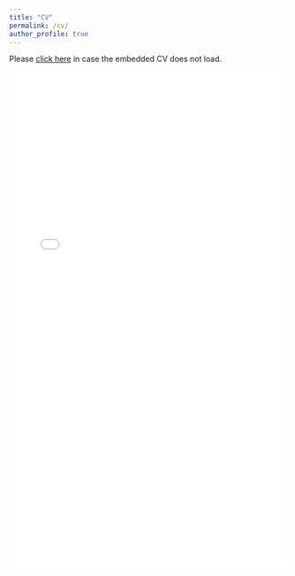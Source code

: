```yaml
---
title: "CV"
permalink: /cv/
author_profile: true
---
```


Please [click here](http://manavsinghal157.github.io/files/Manav_Singhal_CV_Oct_2021.pdf) in case the embedded CV does not load.  
<iframe width="100%" height="900px" frameborder="0" scrolling="yes" class="embed-responsive-item" src="/files/Manav_Singhal_CV_Oct_2021.pdf" allowfullscreen></iframe>